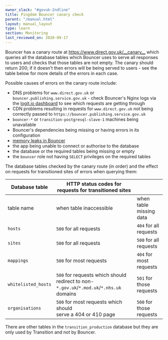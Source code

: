 ```yaml
---
owner_slack: "#govuk-2ndline"
title: Pingdom Bouncer canary check
parent: "/manual.html"
layout: manual_layout
type: learn
section: Monitoring
last_reviewed_on: 2020-09-17
---
```


Bouncer has a canary route at <https://www.direct.gov.uk/__canary__>
which queries all the database tables which Bouncer uses to serve all
responses to users and checks that those tables are not empty. The
canary should return 200; if it doesn't then errors will be being served
to users - see the table below for more details of the errors in each
case.

Possible causes of errors on the canary route include:

- DNS problems for `www.direct.gov.uk` or
  `bouncer.publishing.service.gov.uk` - check Bouncer's Nginx
  logs via the [logit.io dashboard](https://logit.io)
  to see which requests are getting through
- CDN problems resulting in requests for `www.direct.gov.uk` not being
  correctly passed to `https://bouncer.publishing.service.gov.uk`
- `bouncer-*` or `transition-postgresql-slave-1` machines being
  unavailable
- Bouncer's dependencies being missing or having errors in its
  configuration
- [memory leaks in Bouncer](https://graphite.publishing.service.gov.uk/render/?width=600&height=300&target=alias(dashed(constantLine(6442450944)),%22critical%22)&target=alias(dashed(constantLine(4294967296)),%22warning%22)&target=bouncer-*_redirector.processes-app-bouncer.ps_rss&from=-2days)
- the app being unable to connect or authorise to the database
- the database or the required tables being missing or empty
- the `bouncer` role not having `SELECT` privileges on the required tables

The database tables checked by the canary route (in order) and the
effect on requests for transitioned sites of errors when querying them:

  Database table         | HTTP status codes for requests for transitioned sites | |
  -----------------------| -------------------------------|-----------------------
  table name             | when table inaccessible | when table missing data
  `hosts`                | `500` for all requests | `404` for all requests
  `sites`                | `500` for all requests | `500` for all requests
  `mappings`             | `500` for most requests | `404` for most requests
  `whitelisted_hosts`    | `500` for requests which should redirect to non-`*.gov.uk`/`*.mod.uk`/`*.nhs.uk` domains | `501` for those requests
  `organisations`        | `500` for most requests which should<br>serve a 404 or 410 page | `500` for those requests

There are other tables in the `transition_production` database but they
are only used by Transition and not by Bouncer.

